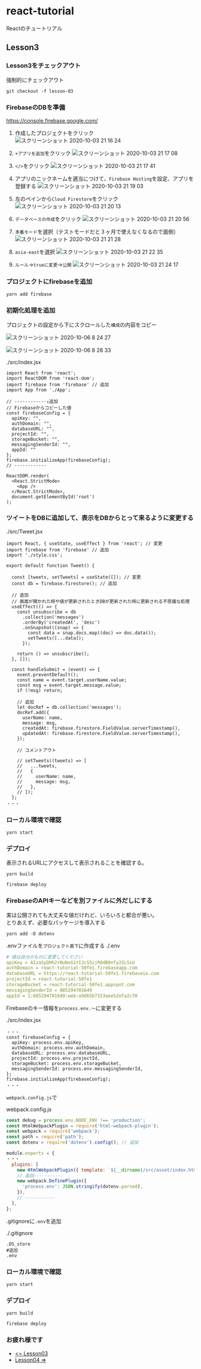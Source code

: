# react-tutorial

Reactのチュートリアル

## Lesson3

### Lesson3をチェックアウト

強制的にチェックアウト

``` shell
git checkout -f lesson-03
```

### FirebaseのDBを準備

https://console.firebase.google.com/

1. 作成したプロジェクトをクリック
![スクリーンショット 2020-10-03 21 16 24](https://user-images.githubusercontent.com/1374058/94991597-328e2180-05bf-11eb-9531-d37f4ad928ae.png)

1. `+アプリを追加`をクリック
![スクリーンショット 2020-10-03 21 17 08](https://user-images.githubusercontent.com/1374058/94991599-33bf4e80-05bf-11eb-89af-51a7150642bf.png)

1. `</>`をクリック
![スクリーンショット 2020-10-03 21 17 41](https://user-images.githubusercontent.com/1374058/94991600-33bf4e80-05bf-11eb-82d0-c9cb2e482c79.png)

1. アプリのニックネームを適当につけて、`Firebase Hosting`を設定、アプリを登録する
![スクリーンショット 2020-10-03 21 19 03](https://user-images.githubusercontent.com/1374058/94991601-3457e500-05bf-11eb-8461-db0b3158411c.png)

1. 左のペインから`Cloud Firestore`をクリック
![スクリーンショット 2020-10-03 21 20 13](https://user-images.githubusercontent.com/1374058/94991602-3457e500-05bf-11eb-806c-8fa79c9a07d0.png)

1. `データベースの作成`をクリック
![スクリーンショット 2020-10-03 21 20 56](https://user-images.githubusercontent.com/1374058/94991603-34f07b80-05bf-11eb-98e3-c6c57fd1c29c.png)

1. `本番モード`を選択（テストモードだと３ヶ月で使えなくなるので面倒）
![スクリーンショット 2020-10-03 21 21 28](https://user-images.githubusercontent.com/1374058/94991604-35891200-05bf-11eb-9339-c5a3d3171938.png)

1. `asia-east`を選択
![スクリーンショット 2020-10-03 21 22 35](https://user-images.githubusercontent.com/1374058/94991605-35891200-05bf-11eb-933b-f5f74ac93a27.png)

1. `ルール`->`trueに変更`->`公開`
![スクリーンショット 2020-10-03 21 24 17](https://user-images.githubusercontent.com/1374058/94991606-3621a880-05bf-11eb-80ac-c5df38f1a4b6.png)

### プロジェクトにfirebaseを追加

``` shell
yarn add firebase
```

### 初期化処理を追加

プロジェクトの設定から下にスクロールした`構成`の内容をコピー

![スクリーンショット 2020-10-06 8 24 27](https://user-images.githubusercontent.com/1374058/95141990-8e1e0200-07ad-11eb-9dbc-9af49fa27332.png)

![スクリーンショット 2020-10-06 8 28 33](https://user-images.githubusercontent.com/1374058/95142759-65970780-07af-11eb-8007-6db640714695.png)

./src/index.jsx

```JSX
import React from 'react';
import ReactDOM from 'react-dom';
import firebase from 'firebase' // 追加
import App from './App';

// ------------↓追加
// Firebaseからコピーした値
const firebaseConfig = {
  apiKey: "",
  authDomain: "",
  databaseURL: "",
  projectId: "",
  storageBucket: "",
  messagingSenderId: "",
  appId: ""
};
firebase.initializeApp(firebaseConfig);
// ------------

ReactDOM.render(
  <React.StrictMode>
    <App />
  </React.StrictMode>,
  document.getElementById('root')
);
```

### ツイートをDBに追加して、表示をDBからとって来るように変更する

./src/Tweet.jsx

``` JSX
import React, { useState, useEffect } from 'react'; // 変更
import firebase from 'firebase' // 追加
import './style.css';

export default function Tweet() {

  const [tweets, setTweets] = useState([]); // 変更
  const db = firebase.firestore(); // 追加

  // 追加
  // 画面が開かれた時や値が更新されたときDBが更新された時に更新される不思議な処理
  useEffect(() => {
    const unsubscribe = db
      .collection('messages')
      .orderBy('createdAt', 'desc')
      .onSnapshot((snap) => {
        const data = snap.docs.map((doc) => doc.data());
        setTweets([...data]);
      });

    return () => unsubscribe();
  }, []);

  const handleSubmit = (event) => {
    event.preventDefault();
    const name = event.target.userName.value;
    const msg = event.target.message.value;
    if (!msg) return;

    // 追加
    let docRef = db.collection('messages');
    docRef.add({
      userName: name,
      message: msg,
      createdAt: firebase.firestore.FieldValue.serverTimestamp(),
      updatedAt: firebase.firestore.FieldValue.serverTimestamp(),
    });

    // コメントアウト

    // setTweets((tweets) => [
    //   ...tweets,
    //   {
    //     userName: name,
    //     message: msg,
    //   },
    // ]);
  };
・・・
```

### ローカル環境で確認

``` shell
yarn start
```

### デプロイ

表示されるURLにアクセスして表示されることを確認する。

``` shell
yarn build
```

``` shell
firebase deploy
```

### FirebaseのAPIキーなどを別ファイルに外だしにする

実は公開されても大丈夫な値だけれど、いろいろと都合が悪い。  
とりあえず、必要なパッケージを導入する

``` shell
yarn add -D dotenv
```

.envファイルを`プロジェクト直下`に作成する
./.env

``` yaml
# 値は自分のものに変更してください
apiKey = AIzaSyDHh2rNuNxG1tIJcS5ijR0dB0nfy2SLSsU
authDomain = react-tutorial-50fe1.firebaseapp.com
databaseURL = https://react-tutorial-50fe1.firebaseio.com
projectId = react-tutorial-50fe1
storageBucket = react-tutorial-50fe1.appspot.com
messagingSenderId = 885294701649
appId = 1:885294701649:web:a9d65b7153aee52efa2c70
```

Firebaseのキー情報を`process.env.〜`に変更する

./src/index.jsx

```JSX
・・・
const firebaseConfig = {
  apiKey: process.env.apiKey,
  authDomain: process.env.authDomain,
  databaseURL: process.env.databaseURL,
  projectId: process.env.projectId,
  storageBucket: process.env.storageBucket,
  messagingSenderId: process.env.messagingSenderId,
};
firebase.initializeApp(firebaseConfig);
・・・
```

`webpack.config.js`で

webpack.config.js

``` javascript
const debug = process.env.NODE_ENV !== 'production';
const HtmlWebpackPlugin = require('html-webpack-plugin');
const webpack = require('webpack');
const path = require('path');
const dotenv = require('dotenv').config(); // 追加

module.exports = {
・・・
  plugins: [
    new HtmlWebpackPlugin({ template: `${__dirname}/src/asset/index.html` }),
    // 追加-----------
    new webpack.DefinePlugin({
      'process.env': JSON.stringify(dotenv.parsed),
    }),
    // -----------
  ],
};

```

.gitignoreに`.env`を追加

./.gitignore

``` shell
.DS_store
#追加
.env
```

### ローカル環境で確認

``` shell
yarn start
```

### デプロイ

``` shell
yarn build
```

``` shell
firebase deploy
```

### お疲れ様です

- [<= Lesson03](https://github.com/NwHub/react-tutorial/tree/lesson-03)
- [Lesson04 =>](https://github.com/NwHub/react-tutorial/tree/lesson-04)
